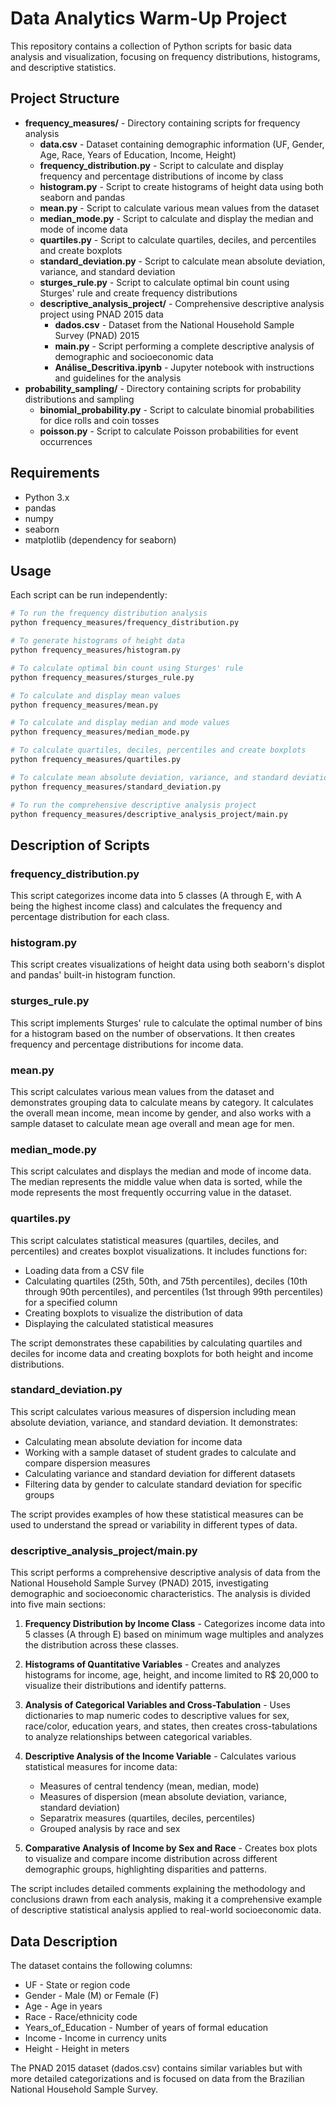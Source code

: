 # Data Analytics Warm-Up Project

This repository contains a collection of Python scripts for basic data analysis and visualization, focusing on frequency distributions, histograms, and descriptive statistics.

## Project Structure

- **frequency_measures/** - Directory containing scripts for frequency analysis
  - **data.csv** - Dataset containing demographic information (UF, Gender, Age, Race, Years of Education, Income, Height)
  - **frequency_distribution.py** - Script to calculate and display frequency and percentage distributions of income by class
  - **histogram.py** - Script to create histograms of height data using both seaborn and pandas
  - **mean.py** - Script to calculate various mean values from the dataset
  - **median_mode.py** - Script to calculate and display the median and mode of income data
  - **quartiles.py** - Script to calculate quartiles, deciles, and percentiles and create boxplots
  - **standard_deviation.py** - Script to calculate mean absolute deviation, variance, and standard deviation
  - **sturges_rule.py** - Script to calculate optimal bin count using Sturges' rule and create frequency distributions
  - **descriptive_analysis_project/** - Comprehensive descriptive analysis project using PNAD 2015 data
    - **dados.csv** - Dataset from the National Household Sample Survey (PNAD) 2015
    - **main.py** - Script performing a complete descriptive analysis of demographic and socioeconomic data
    - **Análise_Descritiva.ipynb** - Jupyter notebook with instructions and guidelines for the analysis
- **probability_sampling/** - Directory containing scripts for probability distributions and sampling
  - **binomial_probability.py** - Script to calculate binomial probabilities for dice rolls and coin tosses
  - **poisson.py** - Script to calculate Poisson probabilities for event occurrences

## Requirements

- Python 3.x
- pandas
- numpy
- seaborn
- matplotlib (dependency for seaborn)

## Usage

Each script can be run independently:

```bash
# To run the frequency distribution analysis
python frequency_measures/frequency_distribution.py

# To generate histograms of height data
python frequency_measures/histogram.py

# To calculate optimal bin count using Sturges' rule
python frequency_measures/sturges_rule.py

# To calculate and display mean values
python frequency_measures/mean.py

# To calculate and display median and mode values
python frequency_measures/median_mode.py

# To calculate quartiles, deciles, percentiles and create boxplots
python frequency_measures/quartiles.py

# To calculate mean absolute deviation, variance, and standard deviation
python frequency_measures/standard_deviation.py

# To run the comprehensive descriptive analysis project
python frequency_measures/descriptive_analysis_project/main.py
```

## Description of Scripts

### frequency_distribution.py

This script categorizes income data into 5 classes (A through E, with A being the highest income class) and calculates the frequency and percentage distribution for each class.

### histogram.py

This script creates visualizations of height data using both seaborn's displot and pandas' built-in histogram function.

### sturges_rule.py

This script implements Sturges' rule to calculate the optimal number of bins for a histogram based on the number of observations. It then creates frequency and percentage distributions for income data.

### mean.py

This script calculates various mean values from the dataset and demonstrates grouping data to calculate means by category. It calculates the overall mean income, mean income by gender, and also works with a sample dataset to calculate mean age overall and mean age for men.

### median_mode.py

This script calculates and displays the median and mode of income data. The median represents the middle value when data is sorted, while the mode represents the most frequently occurring value in the dataset.

### quartiles.py

This script calculates statistical measures (quartiles, deciles, and percentiles) and creates boxplot visualizations. It includes functions for:
- Loading data from a CSV file
- Calculating quartiles (25th, 50th, and 75th percentiles), deciles (10th through 90th percentiles), and percentiles (1st through 99th percentiles) for a specified column
- Creating boxplots to visualize the distribution of data
- Displaying the calculated statistical measures

The script demonstrates these capabilities by calculating quartiles and deciles for income data and creating boxplots for both height and income distributions.

### standard_deviation.py

This script calculates various measures of dispersion including mean absolute deviation, variance, and standard deviation. It demonstrates:
- Calculating mean absolute deviation for income data
- Working with a sample dataset of student grades to calculate and compare dispersion measures
- Calculating variance and standard deviation for different datasets
- Filtering data by gender to calculate standard deviation for specific groups

The script provides examples of how these statistical measures can be used to understand the spread or variability in different types of data.

### descriptive_analysis_project/main.py

This script performs a comprehensive descriptive analysis of data from the National Household Sample Survey (PNAD) 2015, investigating demographic and socioeconomic characteristics. The analysis is divided into five main sections:

1. **Frequency Distribution by Income Class** - Categorizes income data into 5 classes (A through E) based on minimum wage multiples and analyzes the distribution across these classes.

2. **Histograms of Quantitative Variables** - Creates and analyzes histograms for income, age, height, and income limited to R$ 20,000 to visualize their distributions and identify patterns.

3. **Analysis of Categorical Variables and Cross-Tabulation** - Uses dictionaries to map numeric codes to descriptive values for sex, race/color, education years, and states, then creates cross-tabulations to analyze relationships between categorical variables.

4. **Descriptive Analysis of the Income Variable** - Calculates various statistical measures for income data:
   - Measures of central tendency (mean, median, mode)
   - Measures of dispersion (mean absolute deviation, variance, standard deviation)
   - Separatrix measures (quartiles, deciles, percentiles)
   - Grouped analysis by race and sex

5. **Comparative Analysis of Income by Sex and Race** - Creates box plots to visualize and compare income distribution across different demographic groups, highlighting disparities and patterns.

The script includes detailed comments explaining the methodology and conclusions drawn from each analysis, making it a comprehensive example of descriptive statistical analysis applied to real-world socioeconomic data.

## Data Description

The dataset contains the following columns:
- UF - State or region code
- Gender - Male (M) or Female (F)
- Age - Age in years
- Race - Race/ethnicity code
- Years_of_Education - Number of years of formal education
- Income - Income in currency units
- Height - Height in meters

The PNAD 2015 dataset (dados.csv) contains similar variables but with more detailed categorizations and is focused on data from the Brazilian National Household Sample Survey.